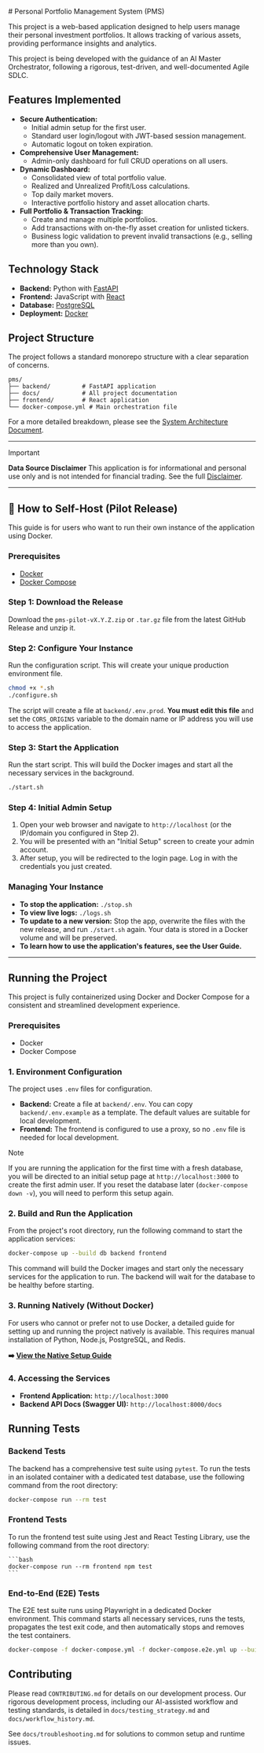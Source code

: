 ﻿﻿﻿﻿﻿﻿﻿﻿# Personal Portfolio Management System (PMS)

This project is a web-based application designed to help users manage their personal investment portfolios. It allows tracking of various assets, providing performance insights and analytics.

This project is being developed with the guidance of an AI Master Orchestrator, following a rigorous, test-driven, and well-documented Agile SDLC.

## Features Implemented

*   **Secure Authentication:**
    *   Initial admin setup for the first user.
    *   Standard user login/logout with JWT-based session management.
    *   Automatic logout on token expiration.
*   **Comprehensive User Management:**
    *   Admin-only dashboard for full CRUD operations on all users.
*   **Dynamic Dashboard:**
    *   Consolidated view of total portfolio value.
    *   Realized and Unrealized Profit/Loss calculations.
    *   Top daily market movers.
    *   Interactive portfolio history and asset allocation charts.
*   **Full Portfolio & Transaction Tracking:**
    *   Create and manage multiple portfolios.
    *   Add transactions with on-the-fly asset creation for unlisted tickers.
    *   Business logic validation to prevent invalid transactions (e.g., selling more than you own).

## Technology Stack

-   **Backend:** Python with [FastAPI](https://fastapi.tiangolo.com/)
-   **Frontend:** JavaScript with [React](https://reactjs.org/)
-   **Database:** [PostgreSQL](https://www.postgresql.org/)
-   **Deployment:** [Docker](https://www.docker.com/)

## Project Structure

The project follows a standard monorepo structure with a clear separation of concerns.

```
pms/
├── backend/         # FastAPI application
├── docs/            # All project documentation
├── frontend/        # React application
└── docker-compose.yml # Main orchestration file
```

For a more detailed breakdown, please see the [System Architecture Document](./docs/architecture.md).

---

> [!IMPORTANT]
> **Data Source Disclaimer**
> This application is for informational and personal use only and is not intended for financial trading. See the full [Disclaimer](./docs/DISCLAIMER.md).

---

## 🚀 How to Self-Host (Pilot Release)

This guide is for users who want to run their own instance of the application using Docker.

### Prerequisites

*   [Docker](https://docs.docker.com/get-docker/)
*   [Docker Compose](https://docs.docker.com/compose/install/)

### Step 1: Download the Release

Download the `pms-pilot-vX.Y.Z.zip` or `.tar.gz` file from the latest GitHub Release and unzip it.

### Step 2: Configure Your Instance

Run the configuration script. This will create your unique production environment file.

```bash
chmod +x *.sh
./configure.sh
```

The script will create a file at `backend/.env.prod`. **You must edit this file** and set the `CORS_ORIGINS` variable to the domain name or IP address you will use to access the application.

### Step 3: Start the Application

Run the start script. This will build the Docker images and start all the necessary services in the background.

```bash
./start.sh
```

### Step 4: Initial Admin Setup

1.  Open your web browser and navigate to `http://localhost` (or the IP/domain you configured in Step 2).
2.  You will be presented with an "Initial Setup" screen to create your admin account.
3.  After setup, you will be redirected to the login page. Log in with the credentials you just created.

### Managing Your Instance

*   **To stop the application:** `./stop.sh`
*   **To view live logs:** `./logs.sh`
*   **To update to a new version:** Stop the app, overwrite the files with the new release, and run `./start.sh` again. Your data is stored in a Docker volume and will be preserved.
*   **To learn how to use the application's features, see the User Guide.**

---

## Running the Project

This project is fully containerized using Docker and Docker Compose for a consistent and streamlined development experience.

### Prerequisites
*   Docker
*   Docker Compose

### 1. Environment Configuration

The project uses `.env` files for configuration.

*   **Backend:** Create a file at `backend/.env`. You can copy `backend/.env.example` as a template. The default values are suitable for local development.
*   **Frontend:** The frontend is configured to use a proxy, so no `.env` file is needed for local development.

> [!NOTE]
> If you are running the application for the first time with a fresh database, you will be directed to an initial setup page at `http://localhost:3000` to create the first admin user. If you reset the database later (`docker-compose down -v`), you will need to perform this setup again.

### 2. Build and Run the Application

From the project's root directory, run the following command to start the application services:

```bash
docker-compose up --build db backend frontend
```
This command will build the Docker images and start only the necessary services for the application to run. The backend will wait for the database to be healthy before starting.

### 3. Running Natively (Without Docker)
For users who cannot or prefer not to use Docker, a detailed guide for setting up and running the project natively is available. This requires manual installation of Python, Node.js, PostgreSQL, and Redis.

**➡️ [View the Native Setup Guide](./docs/native_setup_guide.md)**

### 4. Accessing the Services

*   **Frontend Application:** `http://localhost:3000`
*   **Backend API Docs (Swagger UI):** `http://localhost:8000/docs`

## Running Tests

### Backend Tests

The backend has a comprehensive test suite using `pytest`. To run the tests in an isolated container with a dedicated test database, use the following command from the root directory:

```bash
docker-compose run --rm test
```

### Frontend Tests

To run the frontend test suite using Jest and React Testing Library, use the following command from the root directory:

    ```bash
    docker-compose run --rm frontend npm test
    ```

### End-to-End (E2E) Tests

The E2E test suite runs using Playwright in a dedicated Docker environment. This command starts all necessary services, runs the tests, propagates the test exit code, and then automatically stops and removes the test containers.

```bash
docker-compose -f docker-compose.yml -f docker-compose.e2e.yml up --build --abort-on-container-exit --exit-code-from e2e-tests
```

## Contributing

Please read `CONTRIBUTING.md` for details on our development process. Our rigorous development process, including our AI-assisted workflow and testing standards, is detailed in `docs/testing_strategy.md` and `docs/workflow_history.md`.

See `docs/troubleshooting.md` for solutions to common setup and runtime issues.